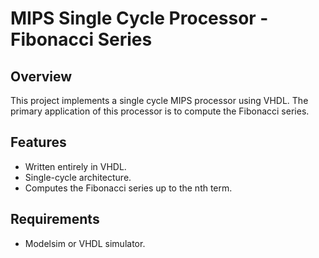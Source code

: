 # MIPS Single Cycle Processor - Fibonacci Series

## Overview

This project implements a single cycle MIPS processor using VHDL. The primary application of this processor is to compute the Fibonacci series.

## Features

- Written entirely in VHDL.
- Single-cycle architecture.
- Computes the Fibonacci series up to the nth term.

## Requirements

- Modelsim or VHDL simulator.
